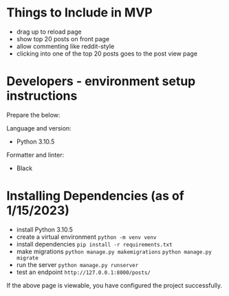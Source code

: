 # Things to Include in MVP

- drag up to reload page
- show top 20 posts on front page
- allow commenting like reddit-style
- clicking into one of the top 20 posts goes to the post view page

# Developers - environment setup instructions

Prepare the below:

Language and version:
- Python 3.10.5

Formatter and linter:
- Black

# Installing Dependencies (as of 1/15/2023)

- install Python 3.10.5
- create a virtual environment `python -m venv venv`
- install dependencies `pip install -r requirements.txt`
- make migrations
`python manage.py makemigrations`
`python manage.py migrate`
- run the server
`python manage.py runserver`
- test an endpoint
`http://127.0.0.1:8000/posts/`

If the above page is viewable, you have configured the project successfully.
